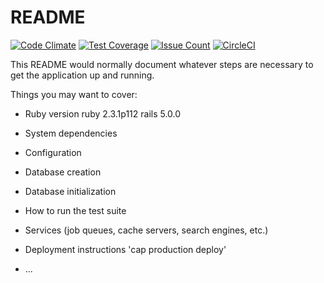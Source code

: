# README

[![Code Climate](https://codeclimate.com/github/smikulic/stash_api/badges/gpa.svg)](https://codeclimate.com/github/smikulic/stash_api)
[![Test Coverage](https://codeclimate.com/github/smikulic/stash_api/badges/coverage.svg)](https://codeclimate.com/github/smikulic/stash_api/coverage)
[![Issue Count](https://codeclimate.com/github/smikulic/stash_api/badges/issue_count.svg)](https://codeclimate.com/github/smikulic/stash_api)
[![CircleCI](https://circleci.com/gh/smikulic/stash_api.svg?style=svg)](https://circleci.com/gh/smikulic/stash_api)

This README would normally document whatever steps are necessary to get the
application up and running.

Things you may want to cover:

* Ruby version
ruby 2.3.1p112
rails 5.0.0

* System dependencies

* Configuration

* Database creation

* Database initialization

* How to run the test suite

* Services (job queues, cache servers, search engines, etc.)

* Deployment instructions
'cap production deploy'

* ...
